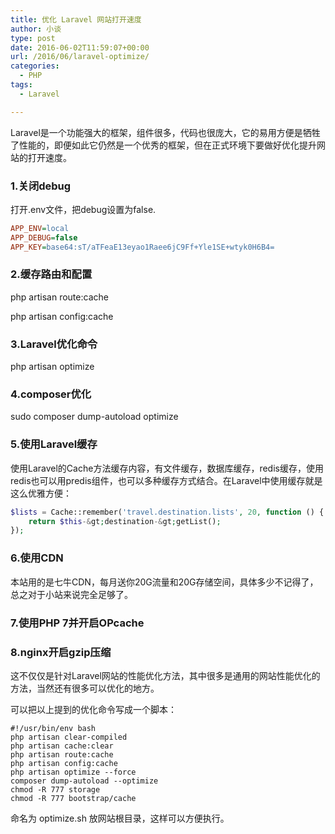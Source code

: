 ```yaml
---
title: 优化 Laravel 网站打开速度
author: 小谈
type: post
date: 2016-06-02T11:59:07+00:00
url: /2016/06/laravel-optimize/
categories:
  - PHP
tags:
  - Laravel

---
```

Laravel是一个功能强大的框架，组件很多，代码也很庞大，它的易用方便是牺牲了性能的，即便如此它仍然是一个优秀的框架，但在正式环境下要做好优化提升网站的打开速度。

### 1.关闭debug

打开.env文件，把debug设置为false.

```ini
APP_ENV=local
APP_DEBUG=false
APP_KEY=base64:sT/aTFeaE13eyao1Raee6jC9Ff+Yle1SE+wtyk0H6B4=
```

### 2.缓存路由和配置

php artisan route:cache

php artisan config:cache


### 3.Laravel优化命令

php artisan optimize

### 4.composer优化

sudo composer dump-autoload optimize

### 5.使用Laravel缓存

使用Laravel的Cache方法缓存内容，有文件缓存，数据库缓存，redis缓存，使用redis也可以用predis组件，也可以多种缓存方式结合。在Laravel中使用缓存就是这么优雅方便：

```php
$lists = Cache::remember('travel.destination.lists', 20, function () {
    return $this-&gt;destination-&gt;getList();
});
```

### 6.使用CDN

本站用的是七牛CDN，每月送你20G流量和20G存储空间，具体多少不记得了，总之对于小站来说完全足够了。

### 7.使用PHP 7并开启OPcache

### 8.nginx开启gzip压缩

这不仅仅是针对Laravel网站的性能优化方法，其中很多是通用的网站性能优化的方法，当然还有很多可以优化的地方。

可以把以上提到的优化命令写成一个脚本：

```
#!/usr/bin/env bash
php artisan clear-compiled
php artisan cache:clear
php artisan route:cache
php artisan config:cache
php artisan optimize --force
composer dump-autoload --optimize
chmod -R 777 storage
chmod -R 777 bootstrap/cache
```

命名为 optimize.sh 放网站根目录，这样可以方便执行。
